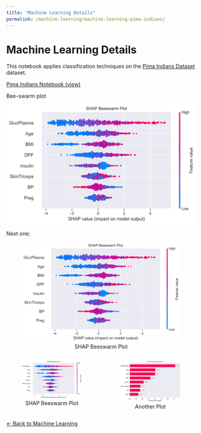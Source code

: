 ```yaml
---
title: "Machine Learning Details"
permalink: /machine-learning/machine-learning-pima-indians/
---
```


# Machine Learning Details

This notebook applies classification techniques on the [Pima Indians Dataset](https://archive.ics.uci.edu/dataset/34/diabetes) dataset.

[Pima Indians Notebook (view)](https://nbviewer.org/github/MarkThackham/MarkThackham.github.io/blob/main/Portfolio/machine-learning/pima-indians/machine-learning-pima-indians.ipynb)


Bee-swarm plot

![SHAP Beeswarm](https://raw.githubusercontent.com/MarkThackham/MarkThackham.github.io/main/Portfolio/machine-learning/pima-indians/pima_indians-shap_beeswarm.png)

Next one:

<figure style="text-align:center">
  <img src="https://raw.githubusercontent.com/MarkThackham/MarkThackham.github.io/main/Portfolio/machine-learning/pima-indians/pima_indians-shap_beeswarm.png"
       alt="SHAP Beeswarm"
       width="700">
  <figcaption>SHAP Beeswarm Plot</figcaption>
</figure>


<div style="display: flex; justify-content: center; gap: 20px;">
  <figure style="text-align: center;">
    <img src="https://raw.githubusercontent.com/MarkThackham/MarkThackham.github.io/main/Portfolio/machine-learning/pima-indians/pima_indians-shap_beeswarm.png"
         alt="SHAP Beeswarm"
         width="350">
    <figcaption>SHAP Beeswarm Plot</figcaption>
  </figure>

  <figure style="text-align: center;">
    <img src="https://raw.githubusercontent.com/MarkThackham/MarkThackham.github.io/main/Portfolio/machine-learning/pima-indians/pima_indians-shap_feature_importance.png"
         alt="Another Plot"
         width="350">
    <figcaption>Another Plot</figcaption>
  </figure>
</div>


[← Back to Machine Learning](/machine-learning/)